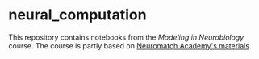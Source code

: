 # neural_computation

This repository contains notebooks from the *Modeling in Neurobiology* course. The course is partly based on [Neuromatch Academy's materials](http://www.neuromatchacademy.org/syllabus/).
